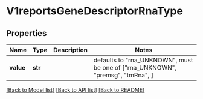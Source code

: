 # V1reportsGeneDescriptorRnaType


## Properties
Name | Type | Description | Notes
------------ | ------------- | ------------- | -------------
**value** | **str** |  | defaults to "rna_UNKNOWN",  must be one of ["rna_UNKNOWN", "premsg", "tmRna", ]

[[Back to Model list]](../README.md#documentation-for-models) [[Back to API list]](../README.md#documentation-for-api-endpoints) [[Back to README]](../README.md)



